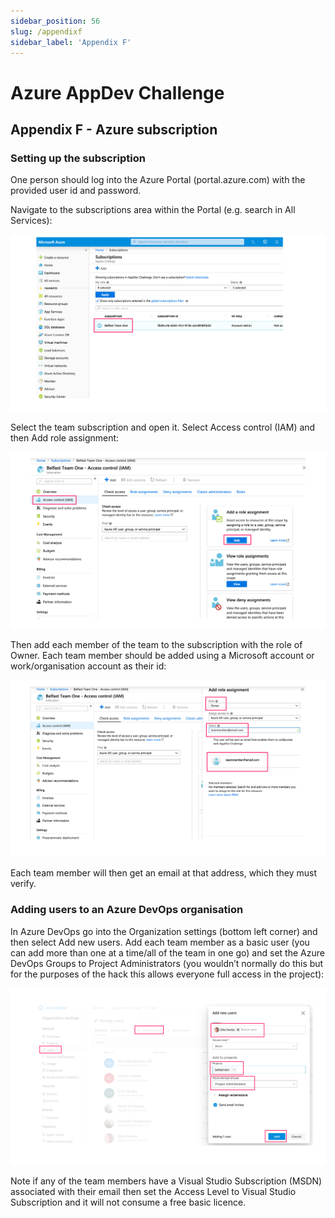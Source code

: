 ```yaml
---
sidebar_position: 56
slug: /appendixf
sidebar_label: 'Appendix F'
---
```

# Azure AppDev Challenge

## Appendix F - Azure subscription

### Setting up the subscription

One person should log into the Azure Portal (portal.azure.com) with the provided user id and password.

Navigate to the subscriptions area within the Portal (e.g. search in All Services):

![alttext](../images/azsub01.png)

Select the team subscription and open it. Select Access control (IAM) and then Add role assignment:

![alttext](../images/azsub02.png)

Then add each member of the team to the subscription with the role of Owner. Each team member should be added using a Microsoft account or work/organisation account as their id:

![alttext](../images/azsub03.png)

Each team member will then get an email at that address, which they must verify.

### Adding users to an Azure DevOps organisation

In Azure DevOps go into the Organization settings (bottom left corner) and then select Add new users. Add each team member as a basic user (you can add more than one at a time/all of the team in one go) and set the Azure DevOps Groups to Project Administrators (you wouldn’t normally do this but for the purposes of the hack this allows everyone full access in the project):

![alttext](../images/azsub04.png)

Note if any of the team members have a Visual Studio Subscription (MSDN) associated with their email then set the Access Level to Visual Studio Subscription and it will not consume a free basic licence.
